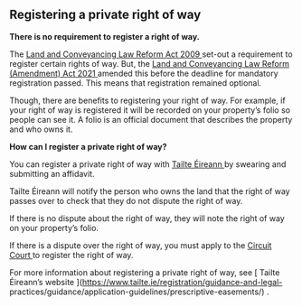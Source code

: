 ##  Registering a private right of way

**There is no requirement to register a right of way.**

The [ Land and Conveyancing Law Reform Act 2009
](http://www.irishstatutebook.ie/eli/2009/act/27/enacted/en/html) set-out a
requirement to register certain rights of way. But, the [ Land and
Conveyancing Law Reform (Amendment) Act 2021
](http://citizensinformationboard.newsweaver.com/6xhzlt1oik/175hb40gzz51k1p2eurh6b/external?email=true&a=5&p=8966869&t=2911414)
amended this before the deadline for mandatory registration passed. This means
that registration remained optional.

Though, there are benefits to registering your right of way. For example, if
your right of way is registered it will be recorded on your property’s folio
so people can see it. A folio is an official document that describes the
property and who owns it.

**How can I register a private right of way?**

You can register a private right of way with [ Tailte Éireann
](https://www.tailte.ie/) by swearing and submitting an affidavit.

Tailte Éireann will notify the person who owns the land that the right of way
passes over to check that they do not dispute the right of way.

If there is no dispute about the right of way, they will note the right of way
on your property’s folio.

If there is a dispute over the right of way, you must apply to the [ Circuit
Court ](/en/justice/courts-system/circuit-court/) to register the right of
way.

For more information about registering a private right of way, see [ Tailte
Éireann’s website ](https://www.tailte.ie/registration/guidance-and-legal-
practices/guidance/application-guidelines/prescriptive-easements/) .
